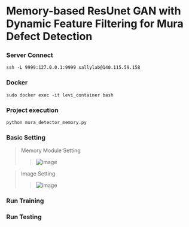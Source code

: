 # Memory-based ResUnet GAN with Dynamic Feature Filtering for Mura Defect Detection

### Server Connect
``ssh -L 9999:127.0.0.1:9999 sallylab@140.115.59.158``
### Docker
``sudo docker exec -it levi_container bash``
### Project execution
``python mura_detector_memory.py``

### Basic Setting
>Memory Module Setting
>> ![image](https://user-images.githubusercontent.com/81354674/209820069-f93d6d55-86df-43bc-8499-387f9ce86e05.png)

>Image Setting
>> ![image](https://user-images.githubusercontent.com/81354674/209820154-2b250319-41af-4514-869d-9aa76f3ede01.png)

### Run Training


### Run Testing
